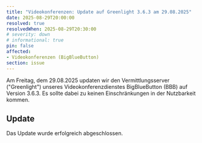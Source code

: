 ```yaml
---
title: "Videokonferenzen: Update auf Greenlight 3.6.3 am 29.08.2025"
date: 2025-08-29T20:00:00
resolved: true
resolvedWhen: 2025-08-29T20:30:00
# severity: down
# informational: true
pin: false
affected:
- Videokonferenzen (BigBlueButton)
section: issue
---
```


Am Freitag, dem 29.08.2025 updaten wir den Vermittlungsserver ("Greenlight") unseres Videokonferenzdienstes BigBlueButton (BBB) auf Version 3.6.3. Es sollte dabei zu keinen Einschränkungen in der Nutzbarkeit kommen.

## Update

Das Update wurde erfolgreich abgeschlossen.
